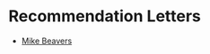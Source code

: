 # Recommendation Letters

* [Mike Beavers](https://github.com/bryce-bowles/MDA_Course-info/raw/main/Recommendation-Letters/Recommendation%20Letter%20-%20Mike%20Beavers.pdf)
